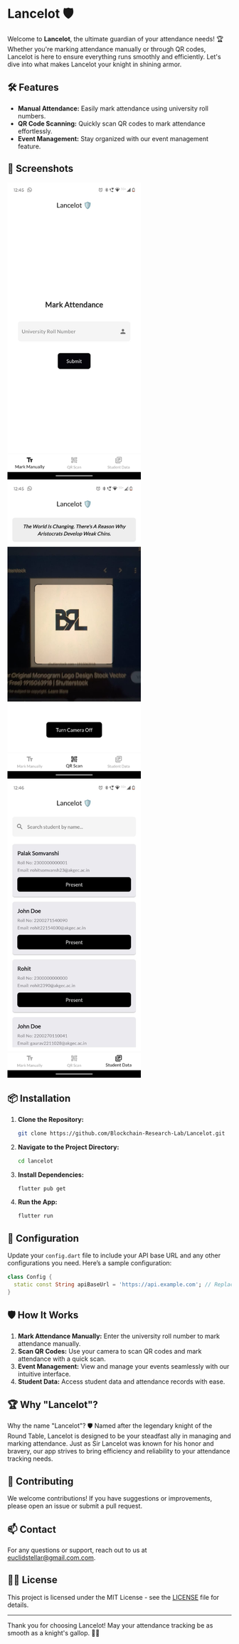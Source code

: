 # Lancelot 🛡️

Welcome to **Lancelot**, the ultimate guardian of your attendance needs! 🏆 Whether you're marking attendance manually or through QR codes, Lancelot is here to ensure everything runs smoothly and efficiently. Let's dive into what makes Lancelot your knight in shining armor.

## 🛠️ Features

- **Manual Attendance:** Easily mark attendance using university roll numbers.
- **QR Code Scanning:** Quickly scan QR codes to mark attendance effortlessly.
- **Event Management:** Stay organized with our event management feature.

## 📸 Screenshots

<img src="assets/images/manual.jpeg" alt="Manual Attendance" width="300"/>


<img src="assets/images/qr.jpeg" alt="QR Code Scan" width="300"/>


<img src="assets/images/studentdata.jpeg" alt="Student Data" width="300"/>


## 📦 Installation

1. **Clone the Repository:**
   ```bash
   git clone https://github.com/Blockchain-Research-Lab/Lancelot.git
   ```

2. **Navigate to the Project Directory:**
   ```bash
   cd lancelot
   ```

3. **Install Dependencies:**
   ```bash
   flutter pub get
   ```

4. **Run the App:**
   ```bash
   flutter run
   ```

## 🔧 Configuration

Update your `config.dart` file to include your API base URL and any other configurations you need. Here’s a sample configuration:

```dart
class Config {
  static const String apiBaseUrl = 'https://api.example.com'; // Replace with your API base URL
}
```

## 🛡️ How It Works

1. **Mark Attendance Manually:** Enter the university roll number to mark attendance manually.
2. **Scan QR Codes:** Use your camera to scan QR codes and mark attendance with a quick scan.
3. **Event Management:** View and manage your events seamlessly with our intuitive interface.
4. **Student Data:** Access student data and attendance records with ease.

## 🏆 Why "Lancelot"?

Why the name "Lancelot"? 🛡️ Named after the legendary knight of the Round Table, Lancelot is designed to be your steadfast ally in managing and marking attendance. Just as Sir Lancelot was known for his honor and bravery, our app strives to bring efficiency and reliability to your attendance tracking needs.

## 📜 Contributing

We welcome contributions! If you have suggestions or improvements, please open an issue or submit a pull request.

## 📫 Contact

For any questions or support, reach out to us at [euclidstellar@gmail.com.com](mailto:euclidstellar@gmail.com).

## 🧑‍💻 License

This project is licensed under the MIT License - see the [LICENSE](LICENSE) file for details.

---

Thank you for choosing Lancelot! May your attendance tracking be as smooth as a knight's gallop. 🏇✨
